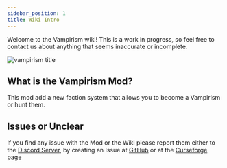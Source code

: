 ```yaml
---
sidebar_position: 1
title: Wiki Intro
---
```


Welcome to the Vampirism wiki! This is a work in progress, so feel free to contact us about anything that seems inaccurate or incomplete.

![vampirism title](/img/vampirism-title.svg)

## What is the Vampirism Mod?

This mod add a new faction system that allows you to become a Vampirism or hunt them.

## Issues or Unclear

If you find any issue with the Mod or the Wiki please report them either to the [Discord Server](https://discord.gg/wuamm4P), by creating an Issue at [GitHub](https://github.com/TeamLapen/Vampirism) or at the [Curseforge page](https://www.curseforge.com/minecraft/mc-mods/vampirism-become-a-vampire)